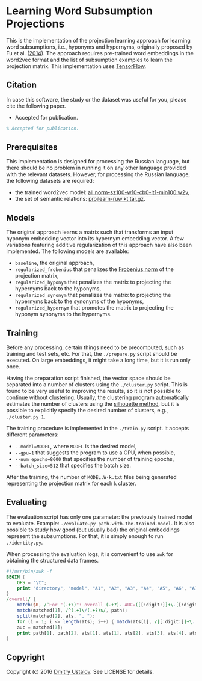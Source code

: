 # Learning Word Subsumption Projections

This is the implementation of the projection learning approach for learning word subsumptions, i.e., hyponyms and hypernyms, originally proposed by Fu et al. ([2014](http://dx.doi.org/10.3115/v1/P14-1113)). The approach requires pre-trained word embeddings in the word2vec format and the list of subsumption examples to learn the projection matrix. This implementation uses [TensorFlow](https://www.tensorflow.org/).

## Citation

In case this software, the study or the dataset was useful for you, please cite the following paper.

* Accepted for publication.

```latex
% Accepted for publication.
```

## Prerequisites

This implementation is designed for processing the Russian language, but there should be no problem in running it on any other language provided with the relevant datasets. However, for processing the Russian language, the following datasets are required:

* the trained word2vec model: [all.norm-sz100-w10-cb0-it1-min100.w2v],
* the set of semantic relations: [projlearn-ruwikt.tar.gz].

[projlearn-ruwikt.tar.gz]: http://ustalov.imm.uran.ru/pub/projlearn-ruwikt.tar.gz
[all.norm-sz100-w10-cb0-it1-min100.w2v]: https://s3-eu-west-1.amazonaws.com/dsl-research/wiki/w2v_export/all.norm-sz100-w10-cb0-it1-min100.w2v

## Models

The original approach learns a matrix such that transforms an input hyponym embedding vector into its hypernym embedding vector. A few variations featuring additive regularization of this approach have also been implemented. The following models are available:

* `baseline`, the original approach,
* `regularized_frobenius` that penalizes the [Frobenius norm](https://en.wikipedia.org/wiki/Matrix_norm#Frobenius_norm) of the projection matrix,
* `regularized_hyponym` that penalizes the matrix to projecting the hypernyms back to the hyponyms,
* `regularized_synonym` that penalizes the matrix to projecting the hypernyms back to the synonyms of the hyponyms,
* `regularized_hypernym` that promotes the matrix to projecting the hyponym synonyms to the hypernyms.

## Training

Before any processing, certain things need to be precomputed, such as training and test sets, etc. For that, the `./prepare.py` script should be executed. On large embeddings, it might take a long time, but it is run only once.

Having the preparation script finished, the vector space should be separated into a number of clusters using the `./cluster.py` script. This is found to be very useful to improving the results, so it is not possible to continue without clustering. Usually, the clustering program automatically estimates the number of clusters using the [silhouette method](https://en.wikipedia.org/wiki/Silhouette_(clustering)), but it is possible to explicitly specify the desired number of clusters, e.g., `./cluster.py 1`.

The training procedure is implemented in the `./train.py` script. It accepts different parameters:

* `--model=MODEL`, where `MODEL` is the desired model,
* `--gpu=1` that suggests the program to use a GPU, when possible,
* `--num_epochs=8000` that specifies the number of training epochs,
* `--batch_size=512` that specifies the batch size.

After the training, the number of `MODEL.W-k.txt` files being generated representing the projection matrix for each `k` cluster.

## Evaluating

The evaluation script has only one parameter: the previously trained model to evaluate. Example: `./evaluate.py path-with-the-trained-model`. It is also possible to study how good (but usually bad) the original embeddings represent the subsumptions. For that, it is simply enough to run `./identity.py`.

When processing the evaluation logs, it is convenient to use `awk` for obtaining the structured data frames.

```awk
#!/usr/bin/awk -f
BEGIN {
    OFS = "\t";
    print "directory", "model", "A1", "A2", "A3", "A4", "A5", "A6", "A7", "A8", "A9", "A10", "AUC";
}
/overall/ {
    match($0, /^For "(.+?)": overall (.+?). AUC=([[:digit:]]+\.[[:digit:]]+).$/, matched);
    match(matched[1], /^(.+)\/(.+?)$/, path);
    split(matched[2], ats, ", ");
    for (i = 1; i <= length(ats); i++) { match(ats[i], /[[:digit:]]+\.[[:digit:]]+$/, value); ats[i] = value[0]; }
    auc = matched[3];
    print path[1], path[2], ats[1], ats[1], ats[2], ats[3], ats[4], ats[5], ats[6], ats[7], ats[8], ats[9], ats[10], auc;
}
```

## Copyright

Copyright (c) 2016 [Dmitry Ustalov](https://ustalov.name/en/). See LICENSE for details.

